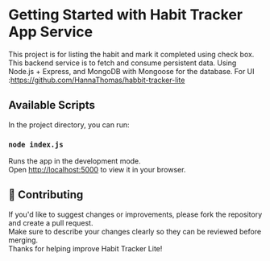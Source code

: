 # Getting Started with Habit Tracker App Service

This project is for listing the habit and mark it completed using check box.
This backend service is to fetch and consume persistent data.
Using Node.js + Express, and MongoDB with Mongoose for the database.
For UI :https://github.com/HannaThomas/habbit-tracker-lite

## Available Scripts

In the project directory, you can run:

### `node index.js`
Runs the app in the development mode.\
Open [http://localhost:5000](http://localhost:5000) to view it in your browser.

## 🤝 Contributing

If you'd like to suggest changes or improvements, please fork the repository and create a pull request.  
Make sure to describe your changes clearly so they can be reviewed before merging.  
Thanks for helping improve Habit Tracker Lite!